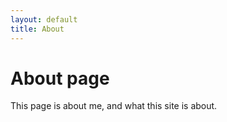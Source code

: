 ```yaml
---
layout: default
title: About
---
```


# About page

This page is about me, and what this site is about.